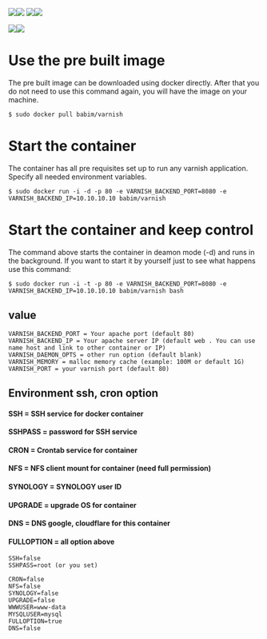[![](https://images.microbadger.com/badges/image/babim/varnish.svg)](https://microbadger.com/images/babim/varnish "Get your own image badge on microbadger.com")[![](https://images.microbadger.com/badges/version/babim/varnish.svg)](https://microbadger.com/images/babim/varnish "Get your own version badge on microbadger.com")
[![](https://images.microbadger.com/badges/image/babim/varnish:ssh.svg)](https://microbadger.com/images/babim/varnish:4.1 "Get your own image badge on microbadger.com")[![](https://images.microbadger.com/badges/version/babim/varnish:ssh.svg)](https://microbadger.com/images/babim/varnish:4.1 "Get your own version badge on microbadger.com")

[![](https://images.microbadger.com/badges/image/babim/varnish:alpine.svg)](https://microbadger.com/images/babim/varnish:alpine "Get your own image badge on microbadger.com")[![](https://images.microbadger.com/badges/version/babim/varnish:alpine.svg)](https://microbadger.com/images/babim/varnish:alpine "Get your own version badge on microbadger.com")

# Use the pre built image

The pre built image can be downloaded using docker directly. After that you do not need to use this command again, you will have the image on your machine.
```
$ sudo docker pull babim/varnish
```
# Start the container

The container has all pre requisites set up to run any varnish application. Specify all needed environment variables.
```
$ sudo docker run -i -d -p 80 -e VARNISH_BACKEND_PORT=8080 -e VARNISH_BACKEND_IP=10.10.10.10 babim/varnish
```
# Start the container and keep control

The command above starts the container in deamon mode (-d) and runs in the background. If you want to start it by yourself just to see what happens use this command:
```
$ sudo docker run -i -t -p 80 -e VARNISH_BACKEND_PORT=8080 -e VARNISH_BACKEND_IP=10.10.10.10 babim/varnish bash
```

## value
```
VARNISH_BACKEND_PORT = Your apache port (default 80)
VARNISH_BACKEND_IP = Your apache server IP (default web . You can use name host and link to other container or IP)
VARNISH_DAEMON_OPTS = other run option (default blank)
VARNISH_MEMORY = malloc memory cache (example: 100M or default 1G)
VARNISH_PORT = your varnish port (default 80)
```
## Environment ssh, cron option

#### SSH = SSH service for docker container
#### SSHPASS = password for SSH service
#### CRON = Crontab service for container
#### NFS = NFS client mount for container (need full permission)
#### SYNOLOGY = SYNOLOGY user ID
#### UPGRADE = upgrade OS for container
#### DNS = DNS google, cloudflare for this container
#### FULLOPTION = all option above


```
SSH=false
SSHPASS=root (or you set)

CRON=false
NFS=false
SYNOLOGY=false
UPGRADE=false
WWWUSER=www-data
MYSQLUSER=mysql
FULLOPTION=true
DNS=false
```
